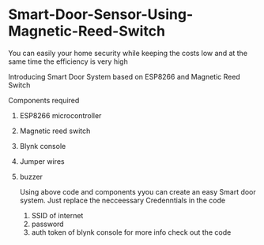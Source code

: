 # Smart-Door-Sensor-Using-Magnetic-Reed-Switch

You can easily your home security while keeping the costs low and at the same time the efficiency is very high

Introducing Smart Door System based on ESP8266 and Magnetic Reed Switch

Components required
1. ESP8266 microcontroller
2. Magnetic reed switch
3. Blynk console
4. Jumper wires
5. buzzer

   Using above code and components yyou can create an easy Smart door system. Just replace the necceessary Credenntials in the code
   1. SSID of internet
   2. password
   3. auth token of blynk console
      for more info check out the code
      
   
